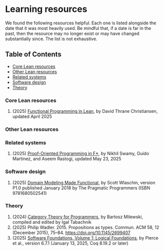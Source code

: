 <!-- omit in toc -->
# Learning resources

We found the following resources helpful. Each one is listed alongside the date that it was most heavily used. Be mindful that, if a date is far in the past, then the resource may no longer exist or may have changed substantially since. The list is not exhaustive.

<!-- omit in toc -->
## Table of Contents

- [Core Lean resources](#core-rust-programming-language-resources)
- [Other Lean resources](#other-rust-programming-language-resources)
- [Related systems](#related-systems)
- [Software design](#software-design)
- [Theory](#theory)

### Core Lean resources

1. (2025) [Functional Programming in Lean](https://lean-lang.org/functional_programming_in_lean/), by David Thrane Christiansen, updated April 2025

### Other Lean resources

### Related systems

1. (2025) [Proof-Oriented Programming in F*](https://fstar-lang.org/tutorial/proof-oriented-programming-in-fstar.pdf), by Nikhil Swamy, Guido Martínez, and Aseem Rastogi, updated May 23, 2025

### Software design

1. (2025) [Domain Modeling Made Functional](https://pragprog.com/titles/swdddf/domain-modeling-made-functional/), by Scott Wlaschin, version P1.0 published January 2018 by The Pragmatic Programmers (ISBN 9781680502541)

### Theory

1. (2024) [Category Theory for Programmers](https://github.com/hmemcpy/milewski-ctfp-pdf/releases), by Bartosz Milewski, compiled and edited by Igal Tabachnik
2. (2025) Philip Wadler. 2015. Propositions as types. Commun. ACM 58, 12 (December 2015), 75–84. https://doi.org/10.1145/2699407
3. (2025) [Software Foundations, Volume 1: Logical Foundations](https://softwarefoundations.cis.upenn.edu/lf-current/index.html), by Pierce et al., version 6.7.1 (January 13, 2025, Coq 8.19.2 or later)
